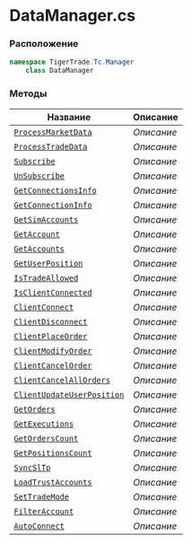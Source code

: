 
# DataManager.cs
### Расположение
```csharp
namespace TigerTrade.Tc.Manager  
    class DataManager
```

### Методы
| Название | Описание |
| --- | --- |
| [`ProcessMarketData`](./Методы/ProcessMarketData.md) | *Описание* |
| [`ProcessTradeData`](./Методы/ProcessTradeData.md) | *Описание* |
| [`Subscribe`](./Методы/Subscribe.md) | *Описание* |
| [`UnSubscribe`](./Методы/UnSubscribe.md) | *Описание* |
| [`GetConnectionsInfo`](./Методы/GetConnectionsInfo.md) | *Описание* |
| [`GetConnectionInfo`](./Методы/GetConnectionInfo.md) | *Описание* |
| [`GetSimAccounts`](./Методы/GetSimAccounts.md) | *Описание* |
| [`GetAccount`](./Методы/GetAccount.md) | *Описание* |
| [`GetAccounts`](./Методы/GetAccounts.md) | *Описание* |
| [`GetUserPosition`](./Методы/GetUserPosition.md) | *Описание* |
| [`IsTradeAllowed`](./Методы/IsTradeAllowed.md) | *Описание* |
| [`IsClientConnected`](./Методы/IsClientConnected.md) | *Описание* |
| [`ClientConnect`](./Методы/ClientConnect.md) | *Описание* |
| [`ClientDisconnect`](./Методы/ClientDisconnect.md) | *Описание* |
| [`ClientPlaceOrder`](./Методы/ClientPlaceOrder.md) | *Описание* |
| [`ClientModifyOrder`](./Методы/ClientModifyOrder.md) | *Описание* |
| [`ClientCancelOrder`](./Методы/ClientCancelOrder.md) | *Описание* |
| [`ClientCancelAllOrders`](./Методы/ClientCancelAllOrders.md) | *Описание* |
| [`ClientUpdateUserPosition`](./Методы/ClientUpdateUserPosition.md) | *Описание* |
| [`GetOrders`](./Методы/GetOrders.md) | *Описание* |
| [`GetExecutions`](./Методы/GetExecutions.md) | *Описание* |
| [`GetOrdersCount`](./Методы/GetOrdersCount.md) | *Описание* |
| [`GetPositionsCount`](./Методы/GetPositionsCount.md) | *Описание* |
| [`SyncSlTp`](./Методы/SyncSlTp.md) | *Описание* |
| [`LoadTrustAccounts`](./Методы/LoadTrustAccounts.md) | *Описание* |
| [`SetTradeMode`](./Методы/SetTradeMode.md) | *Описание* |
| [`FilterAccount`](./Методы/FilterAccount.md) | *Описание* |
| [`AutoConnect`](./Методы/AutoConnect.md) | *Описание* |
